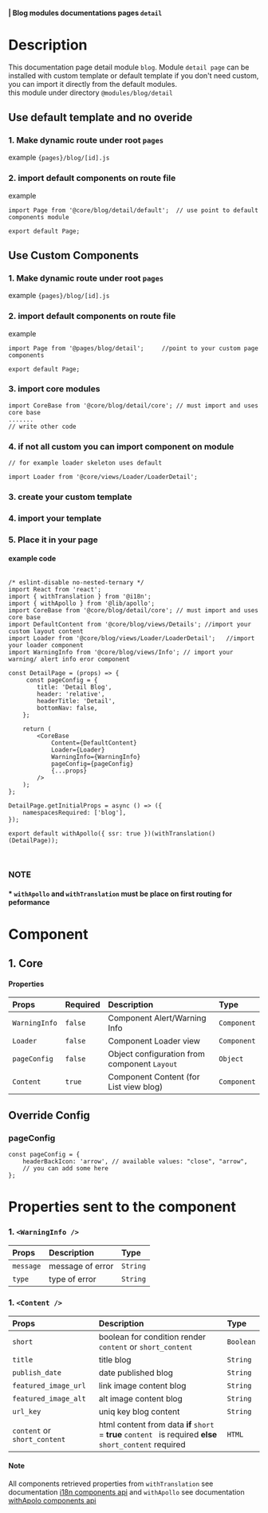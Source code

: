 #### | Blog modules documentations pages `detail`
# Description
This documentation page detail module `blog`.
Module `detail page` can be installed with custom template or default template
if you don't need custom, you can import it directly from the default modules. <br>
this module under directory `@modules/blog/detail`


## Use default template and no overide
### 1. Make dynamic route under root `pages` 
example `{pages}/blog/[id].js`
### 2. import default components on route file 
example

```node
import Page from '@core/blog/detail/default';  // use point to default components module

export default Page;

```


## Use Custom Components

### 1. Make dynamic route under root `pages` 
example `{pages}/blog/[id].js`
### 2. import default components on route file 
example

```node
import Page from '@pages/blog/detail';     //point to your custom page components

export default Page;

```

### 3. import core modules
```node
import CoreBase from '@core/blog/detail/core'; // must import and uses core base
....... 
// write other code
```

### 4. if not all custom you can import component on module

```node
// for example loader skeleton uses default

import Loader from '@core/views/Loader/LoaderDetail';

```

### 3. create your custom template
### 4. import your template
### 5. Place it in your page
#### example code


```node

/* eslint-disable no-nested-ternary */
import React from 'react';
import { withTranslation } from '@i18n';
import { withApollo } from '@lib/apollo';
import CoreBase from '@core/blog/detail/core'; // must import and uses core base
import DefaultContent from '@core/blog/views/Details'; //import your custom layout content
import Loader from '@core/blog/views/Loader/LoaderDetail';   //import your loader component
import WarningInfo from '@core/blog/views/Info'; // import your warning/ alert info eror component

const DetailPage = (props) => {
     const pageConfig = {
        title: 'Detail Blog',
        header: 'relative', 
        headerTitle: 'Detail',
        bottomNav: false,
    };
    
    return (
        <CoreBase
            Content={DefaultContent}
            Loader={Loader}
            WarningInfo={WarningInfo}
            pageConfig={pageConfig}
            {...props}
        />
    );
};

DetailPage.getInitialProps = async () => ({
    namespacesRequired: ['blog'],
});

export default withApollo({ ssr: true })(withTranslation()(DetailPage));



```

### NOTE
#### * `withApollo` and `withTranslation` must be place on first routing for peformance


# Component


## 1. Core
#### Properties
| Props       | Required | Description | Type |
| :---        | :---     | :---        |:---  |
| `WarningInfo`  |  `false`   | Component Alert/Warning Info     | `Component`|
| `Loader`  |  `false`   | Component Loader view     | `Component`|
| `pageConfig`  |  `false`   | Object configuration from component `Layout`    | `Object`|
| `Content`  |  `true`   | Component Content (for List view blog)     | `Component`|


## Override Config
### pageConfig

````
const pageConfig = {
    headerBackIcon: 'arrow', // available values: "close", "arrow",
    // you can add some here
};
````

# Properties sent to the component

### 1. `<WarningInfo />`
| Props       | Description | Type |
| :---        | :---        |:---  |
| `message`     |  message of error      | `String`|
| `type`        |  type of error      | `String`|


### 1. `<Content />`
| Props       | Description | Type |
| :---        | :---        |:---  |
| `short`  | boolean for condition render `content` or `short_content`    | `Boolean`|
| `title` | title blog    | `String`|
| `publish_date`  | date published blog    | `String`|
| `featured_image_url`  | link image content blog    | `String`|
| `featured_image_alt`  |  alt image content blog   | `String`|
| `url_key`  | uniq key blog content   | `String`|
| `content` or `short_content`  | html content from data **if** `short` = **true** `content ` is required  **else** `short_content` required  | `HTML`|


#### Note
All components retrieved properties from `withTranslation` see documentation [i18n components api](https://react.i18next.com/latest/translation-render-prop) and `withApollo` see documentation [withApolo components api](https://www.apollographql.com/docs/react/api/react/hoc/#withapollocomponent) 